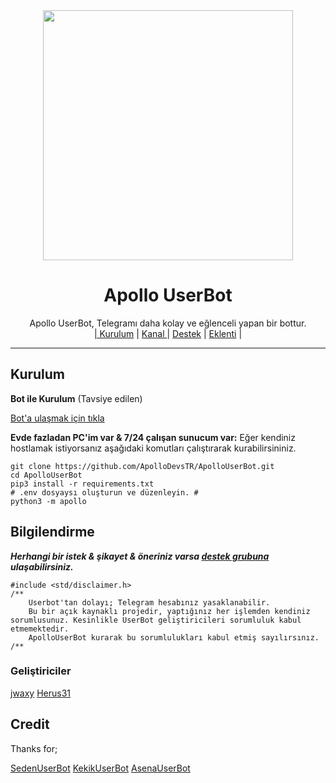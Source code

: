 <div align="center">
  <img src="https://telegra.ph/file/395921861f2acd8869119.png" width="400" height="400">
  <h1>Apollo UserBot</h1>
</div>
<p align="center">
    Apollo UserBot, Telegramı daha kolay ve eğlenceli yapan bir bottur. 
    <br>
        <a href="https://github.com/ThorDevTR/ThorUserBot/blob/master/README.md#Kurulum">| Kurulum</a> |
        <a href="https://t.me/ApolloUB">Kanal </a> |
        <a href="https://t.me/ApolloUBSupport">Destek</a> |
        <a href="https://t.me/ApolloUBPlugin">Eklenti</a> |
    <br>
</p>

----
## Kurulum

**Bot ile Kurulum** (Tavsiye edilen)

[Bot'a ulaşmak için tıkla](https://t.me/apolloinstallerbot)

**Evde fazladan PC'im var & 7/24 çalışan sunucum var:**
Eğer kendiniz hostlamak istiyorsanız aşağıdaki komutları çalıştırarak kurabilirsininiz.
```
git clone https://github.com/ApolloDevsTR/ApolloUserBot.git
cd ApolloUserBot
pip3 install -r requirements.txt
# .env dosyaysı oluşturun ve düzenleyin. #
python3 -m apollo
```

## Bilgilendirme
***Herhangi bir istek & şikayet & öneriniz varsa [destek grubuna](https://t.me/ApolloUBSupport) ulaşabilirsiniz.***

```
#include <std/disclaimer.h>
/**
    Userbot'tan dolayı; Telegram hesabınız yasaklanabilir.
    Bu bir açık kaynaklı projedir, yaptığınız her işlemden kendiniz sorumlusunuz. Kesinlikle UserBot geliştiricileri sorumluluk kabul etmemektedir.
    ApolloUserBot kurarak bu sorumlulukları kabul etmiş sayılırsınız.
/**
```

### Geliştiriciler
  [jwaxy](https://github.com/jwaxy)
  [Herus31](https://t.me/Herusbabapiro31)

## Credit
Thanks for;

[SedenUserBot](https://github.com/TeamDerUntergang/Telegram-SedenUserBot)
[KekikUserBot](https://github.com/KekikAkademi/kekikUserbot)
[AsenaUserBot](https://github.com/yusufusta/asenauserbot)
